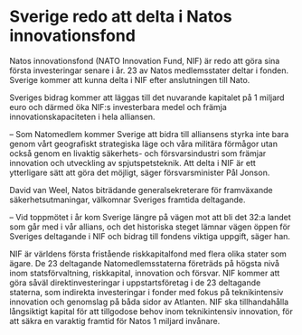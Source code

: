 # Sverige redo att delta i Natos innovationsfond

Natos innovationsfond (NATO Innovation Fund, NIF) är redo att göra sina första investeringar senare i år. 23 av Natos medlemsstater deltar i fonden. Sverige kommer att kunna delta i NIF efter anslutningen till Nato.

Sveriges bidrag kommer att läggas till det nuvarande kapitalet på 1 miljard euro och därmed öka NIF:s investerbara medel och främja innovationskapaciteten i hela alliansen.

– Som Natomedlem kommer Sverige att bidra till alliansens styrka inte bara genom vårt geografiskt strategiska läge och våra militära förmågor utan också genom en livaktig säkerhets- och försvarsindustri som främjar innovation och utveckling av spjutspetsteknik. Att delta i NIF är ett ytterligare sätt att göra det möjligt, säger försvarsminister Pål Jonson.

David van Weel, Natos biträdande generalsekreterare för framväxande säkerhetsutmaningar, välkomnar Sveriges framtida deltagande.

– Vid toppmötet i år kom Sverige längre på vägen mot att bli det 32:a landet som går med i vår allians, och det historiska steget lämnar vägen öppen för Sveriges deltagande i NIF och bidrag till fondens viktiga uppgift, säger han.

NIF är världens första fristående riskkapitalfond med flera olika stater som ägare. De 23 deltagande Natomedlemsstaterna företräds på högsta nivå inom statsförvaltning, riskkapital, innovation och försvar. NIF kommer att göra såväl direktinvesteringar i uppstartsföretag i de 23 deltagande staterna, som indirekta investeringar i fonder med fokus på teknikintensiv innovation och genomslag på båda sidor av Atlanten. NIF ska tillhandahålla långsiktigt kapital för att tillgodose behov inom teknikintensiv innovation, för att säkra en varaktig framtid för Natos 1 miljard invånare.
